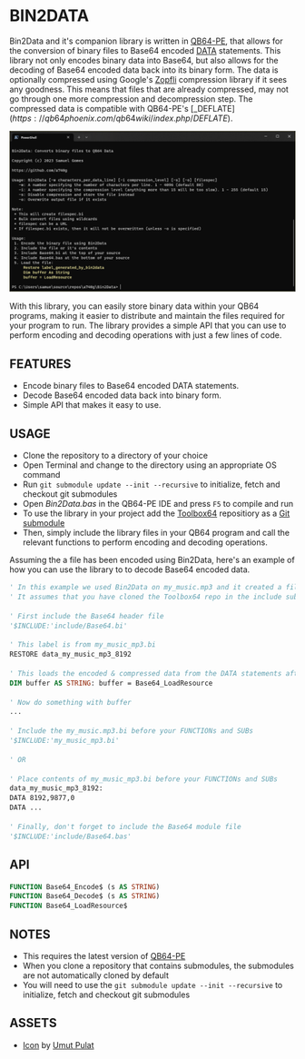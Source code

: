 # BIN2DATA

Bin2Data and it's companion library is written in [QB64-PE](https://github.com/QB64-Phoenix-Edition/QB64pe), that allows for the conversion of binary files to Base64 encoded [DATA](https://qb64phoenix.com/qb64wiki/index.php/DATA) statements. This library not only encodes binary data into Base64, but also allows for the decoding of Base64 encoded data back into its binary form. The data is optionally compressed using Google's [Zopfli](https://github.com/google/zopfli) compression library if it sees any goodness. This means that files that are already compressed, may not go through one more compression and decompression step. The compressed data is compatible with QB64-PE's [_DEFLATE$](https://qb64phoenix.com/qb64wiki/index.php/DEFLATE$).

![Screenshot](screenshot.png)

With this library, you can easily store binary data within your QB64 programs, making it easier to distribute and maintain the files required for your program to run. The library provides a simple API that you can use to perform encoding and decoding operations with just a few lines of code.

## FEATURES

* Encode binary files to Base64 encoded DATA statements.
* Decode Base64 encoded data back into binary form.
* Simple API that makes it easy to use.

## USAGE

* Clone the repository to a directory of your choice
* Open Terminal and change to the directory using an appropriate OS command
* Run `git submodule update --init --recursive` to initialize, fetch and checkout git submodules
* Open *Bin2Data.bas* in the QB64-PE IDE and press `F5` to compile and run
* To use the library in your project add the [Toolbox64](https://github.com/a740g/Toolbox64) repositiory as a [Git submodule](https://git-scm.com/book/en/v2/Git-Tools-Submodules)
* Then, simply include the library files in your QB64 program and call the relevant functions to perform encoding and decoding operations.

Assuming the a file has been encoded using Bin2Data, here's an example of how you can use the library to to decode Base64 encoded data.

```vb
' In this example we used Bin2Data on my_music.mp3 and it created a file called my_music.mp3.bi
' It assumes that you have cloned the Toolbox64 repo in the include subdirectory under your project directory

' First include the Base64 header file
'$INCLUDE:'include/Base64.bi'

' This label is from my_music_mp3.bi
RESTORE data_my_music_mp3_8192

' This loads the encoded & compressed data from the DATA statements after the label above
DIM buffer AS STRING: buffer = Base64_LoadResource 

' Now do something with buffer
...

' Include the my_music.mp3.bi before your FUNCTIONs and SUBs
'$INCLUDE:'my_music_mp3.bi'

' OR

' Place contents of my_music_mp3.bi before your FUNCTIONs and SUBs
data_my_music_mp3_8192:
DATA 8192,9877,0
DATA ...

' Finally, don't forget to include the Base64 module file
'$INCLUDE:'include/Base64.bas'
```

## API

```vb
FUNCTION Base64_Encode$ (s AS STRING)
FUNCTION Base64_Decode$ (s AS STRING)
FUNCTION Base64_LoadResource$
```

## NOTES

* This requires the latest version of [QB64-PE](https://github.com/QB64-Phoenix-Edition/QB64pe)
* When you clone a repository that contains submodules, the submodules are not automatically cloned by default
* You will need to use the `git submodule update --init --recursive` to initialize, fetch and checkout git submodules

## ASSETS

* [Icon](https://www.iconarchive.com/artist/umut-pulat.html) by [Umut Pulat](http://12m3.deviantart.com/)
